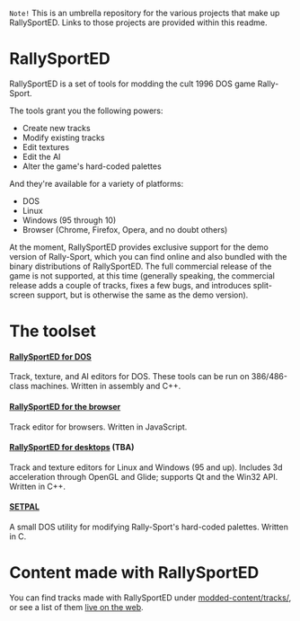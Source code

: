 `Note!` This is an umbrella repository for the various projects that make up RallySportED. Links to those projects are provided within this readme.

# RallySportED
RallySportED is a set of tools for modding the cult 1996 DOS game Rally-Sport.

The tools grant you the following powers:
- Create new tracks
- Modify existing tracks
- Edit textures
- Edit the AI
- Alter the game's hard-coded palettes

And they're available for a variety of platforms:
- DOS
- Linux
- Windows (95 through 10)
- Browser (Chrome, Firefox, Opera, and no doubt others)

At the moment, RallySportED provides exclusive support for the demo version of Rally-Sport, which you can find online and also bundled with the binary distributions of RallySportED. The full commercial release of the game is not supported, at this time (generally speaking, the commercial release adds a couple of tracks, fixes a few bugs, and introduces split-screen support, but is otherwise the same as the demo version).

# The toolset
#### [RallySportED for DOS](../../../rallysported-dos)
Track, texture, and AI editors for DOS. These tools can be run on 386/486-class machines. Written in assembly and C++.

#### [RallySportED for the browser](../../../rallysported-js)
Track editor for browsers. Written in JavaScript.

#### [RallySportED for desktops](../../../rallysported-diverse) (TBA)
Track and texture editors for Linux and Windows (95 and up). Includes 3d acceleration through OpenGL and Glide; supports Qt and the Win32 API. Written in C++.

#### [SETPAL](../../../rallysported-setpal)
A small DOS utility for modifying Rally-Sport's hard-coded palettes. Written in C.

# Content made with RallySportED
You can find tracks made with RallySportED under [modded-content/tracks/](modded-content/tracks/), or see a list of them [live on the web](http://www.tarpeeksihyvaesoft.com/rallysported/tracklist/).
